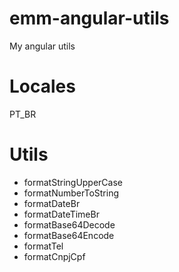 # emm-angular-utils

My angular utils

# Locales

PT_BR

# Utils

- formatStringUpperCase
- formatNumberToString
- formatDateBr
- formatDateTimeBr
- formatBase64Decode
- formatBase64Encode
- formatTel
- formatCnpjCpf